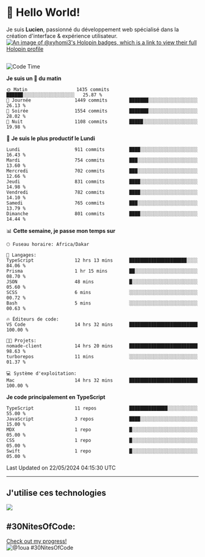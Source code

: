 # 👋 Hello World!

Je suis **Lucien**, passionné du développement web spécialisé dans la création d'interface & expérience utilisateur.
[![An image of @xyhomi3's Holopin badges, which is a link to view their full Holopin profile](https://holopin.me/xyhomi3)](https://holopin.io/@xyhomi3)

##

<!--START_SECTION:waka-->
![Code Time](http://img.shields.io/badge/Code%20Time-1%2C203%20hrs%2032%20mins-blue)

**Je suis un 🐤 du matin** 

```text
🌞 Matin                  1435 commits        ██████░░░░░░░░░░░░░░░░░░░   25.87 % 
🌆 Journée                1449 commits        ███████░░░░░░░░░░░░░░░░░░   26.13 % 
🌃 Soirée                 1554 commits        ███████░░░░░░░░░░░░░░░░░░   28.02 % 
🌙 Nuit                   1108 commits        █████░░░░░░░░░░░░░░░░░░░░   19.98 % 
```
📅 **Je suis le plus productif le Lundi** 

```text
Lundi                    911 commits         ████░░░░░░░░░░░░░░░░░░░░░   16.43 % 
Mardi                    754 commits         ███░░░░░░░░░░░░░░░░░░░░░░   13.60 % 
Mercredi                 702 commits         ███░░░░░░░░░░░░░░░░░░░░░░   12.66 % 
Jeudi                    831 commits         ████░░░░░░░░░░░░░░░░░░░░░   14.98 % 
Vendredi                 782 commits         ████░░░░░░░░░░░░░░░░░░░░░   14.10 % 
Samedi                   765 commits         ███░░░░░░░░░░░░░░░░░░░░░░   13.79 % 
Dimanche                 801 commits         ████░░░░░░░░░░░░░░░░░░░░░   14.44 % 
```


📊 **Cette semaine, je passe mon temps sur** 

```text
🕑︎ Fuseau horaire: Africa/Dakar

💬 Langages: 
TypeScript               12 hrs 13 mins      █████████████████████░░░░   84.06 % 
Prisma                   1 hr 15 mins        ██░░░░░░░░░░░░░░░░░░░░░░░   08.70 % 
JSON                     48 mins             █░░░░░░░░░░░░░░░░░░░░░░░░   05.60 % 
SCSS                     6 mins              ░░░░░░░░░░░░░░░░░░░░░░░░░   00.72 % 
Bash                     5 mins              ░░░░░░░░░░░░░░░░░░░░░░░░░   00.63 % 

🔥 Éditeurs de code: 
VS Code                  14 hrs 32 mins      █████████████████████████   100.00 % 

🐱‍💻 Projets: 
nomade-client            14 hrs 20 mins      █████████████████████████   98.63 % 
turborepos               11 mins             ░░░░░░░░░░░░░░░░░░░░░░░░░   01.37 % 

💻 Système d'exploitation: 
Mac                      14 hrs 32 mins      █████████████████████████   100.00 % 
```

**Je code principalement en TypeScript** 

```text
TypeScript               11 repos            ██████████████░░░░░░░░░░░   55.00 % 
JavaScript               3 repos             ████░░░░░░░░░░░░░░░░░░░░░   15.00 % 
MDX                      1 repo              █░░░░░░░░░░░░░░░░░░░░░░░░   05.00 % 
CSS                      1 repo              █░░░░░░░░░░░░░░░░░░░░░░░░   05.00 % 
Swift                    1 repo              █░░░░░░░░░░░░░░░░░░░░░░░░   05.00 % 
```




 Last Updated on 22/05/2024 04:15:30 UTC
<!--END_SECTION:waka-->
---

## J'utilise ces technologies

<p align="left">
  <a href="https://skillicons.dev">
    <img src="https://skillicons.dev/icons?i=ts,js,md,scss,tailwind,react,redux,docker,express,astro,vite,nextjs,vercel,figma,ableton" />
  </a>
</p>

## #30NitesOfCode:
  [Check out my progress!](https://www.codedex.io/@1oua/30-nites-of-code)  
  ![@1oua #30NitesOfCode](https://www.codedex.io/api/petStatus?user=1oua)
